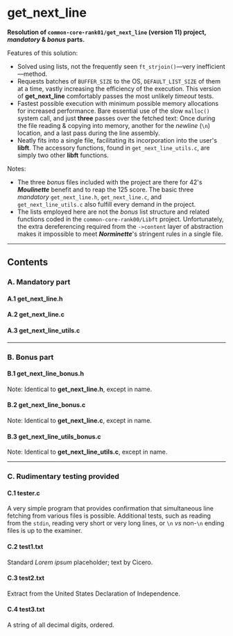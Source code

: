 # get_next_line

**Resolution of `common-core-rank01/get_next_line` (version 11) project, *mandatory* & *bonus* parts.**

Features of this solution:
- Solved using lists, not the frequently seen `ft_strjoin()`—very inefficient—method.
- Requests batches of `BUFFER_SIZE` to the OS, `DEFAULT_LIST_SIZE` of them at a time, vastly increasing the efficiency of the execution. This version of **get_next_line** comfortably passes the most unlikely *timeout* tests.
- Fastest possible execution with minimum possible memory allocations for increased performance. Bare essential use of the slow `malloc()` system call, and just **three** passes over the fetched text: Once during the file reading & copying into memory, another for the *newline* (`\n`) location, and a last pass during the line assembly.
- Neatly fits into a single file, facilitating its incorporation into the user's **libft**. The accessory functions, found in `get_next_line_utils.c`, are simply two other **libft** functions.

Notes:
- The three *bonus* files included with the project are there for 42's ***Moulinette*** benefit and to reap the 125 score. The basic three *mandatory* `get_next_line.h`, `get_next_line.c`, and `get_next_line_utils.c` also fulfill every demand in the project.
- The lists employed here are not the *bonus* list structure and related functions coded in the `common-core-rank00/Libft` project. Unfortunately, the extra dereferencing required from the `->content` layer of abstraction makes it impossible to meet ***Norminette***'s stringent rules in a single file.

---

## Contents

### A. Mandatory part

#### A.1 get_next_line.h

#### A.2 get_next_line.c

#### A.3 get_next_line_utils.c

---

### B. Bonus part

#### B.1 get_next_line_bonus.h

Note: Identical to **get_next_line.h**, except in name.

#### B.2 get_next_line_bonus.c

Note: Identical to **get_next_line.c**, except in name.

#### B.3 get_next_line_utils_bonus.c

Note: Identical to **get_next_line_utils.c**, except in name.

---

### C. Rudimentary testing provided

#### C.1 tester.c

A very simple program that provides confirmation that simultaneous line fetching from various files is possible. Additional tests, such as reading from the `stdin`, reading very short or very long lines, or `\n` *vs* non-`\n` ending files is up to the examiner.

#### C.2 test1.txt

Standard *Lorem ipsum* placeholder; text by Cicero.

#### C.3 test2.txt

Extract from the United States Declaration of Independence.

#### C.4 test3.txt

A string of all decimal digits, ordered.
